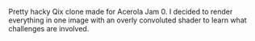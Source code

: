 Pretty hacky Qix clone made for Acerola Jam 0.
I decided to render everything in one image with an overly convoluted shader to learn what challenges are involved.
